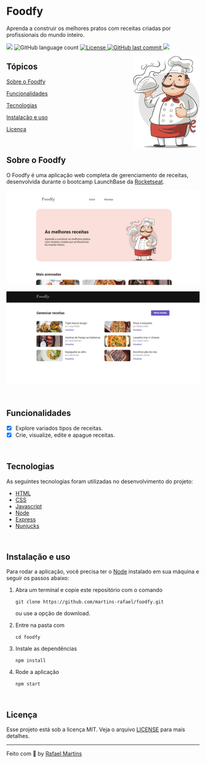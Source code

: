 # Foodfy

<p>Aprenda a construir os melhores pratos com receitas criadas por profissionais do mundo inteiro.</p>

<p>
  <img src="https://img.shields.io/badge/made%20by-RAFAEL%20MARTINS-6558C3?style=flat-square">
  <img alt="GitHub language count" src="https://img.shields.io/github/languages/count/martins-rafael/foodfy?color=6558C3&style=flat-square">
  <a href="https://opensource.org/licenses/MIT">
    <img alt="License" src="https://img.shields.io/badge/license-MIT-6558C3?style=flat-square">
  </a>
  <a href="https://github.com/martins-rafael/foodfy/commits/master">
    <img alt="GitHub last commit" src="https://img.shields.io/github/last-commit/martins-rafael/foodfy?color=6558C3&style=flat-square">
  </a>
    <img src="https://img.shields.io/badge/status-EM%20DESENVOLVIMENTO-6558C3?style=flat-square">
</p>

<img align="right" src=".github/chef.png?raw=true" height="240">

## Tópicos 

[Sobre o Foodfy](#sobre-o-foodfy)

[Funcionalidades](#funcionalidades)

[Tecnologias](#tecnologias)

[Instalação e uso](#instalação-e-uso)

[Licença](#licença)

<br>

## Sobre o Foodfy

O Foodfy é uma aplicação web completa de gerenciamento de receitas, desenvolvida durante o bootcamp LaunchBase da [Rocketseat](https://rocketseat.com.br/).

<p align="center">
  <img src=".github/main.gif" alt="página principal">
</p>

<p align="center">
  <img src=".github/admin.png" alt="página admin">
</p>

<br>

## Funcionalidades

- [X] Explore variados tipos de receitas.
- [X] Crie, visualize, edite e apague receitas.

<br>

## Tecnologias

As seguintes tecnologias foram utilizadas no desenvolvimento do projeto:

- [HTML](https://devdocs.io/html/)
- [CSS](https://devdocs.io/css/)
- [Javascript](https://devdocs.io/javascript/)
- [Node](https://nodejs.org/en/)
- [Express](https://expressjs.com/)
- [Nunjucks](https://mozilla.github.io/nunjucks/)

<br>

## Instalação e uso

Para rodar a aplicação, você precisa ter o [Node](https://nodejs.org/en/) instalado em sua máquina e seguir os passos abaixo:

1) Abra um terminal e copie este repositório com o comando
    ```
    git clone https://github.com/martins-rafael/foodfy.git
    ```
    ou use a opção de download.

2) Entre na pasta com 
    ```
    cd foodfy
    ```

3) Instale as dependências
    ```
    npm install
    ```

4) Rode a aplicação
    ```
    npm start
    ```

<br>

## Licença

Esse projeto está sob a licença MIT. Veja o arquivo [LICENSE](/LICENSE) para mais detalhes.

---

Feito com :purple_heart: by [Rafael Martins](https://github.com/martins-rafael)
